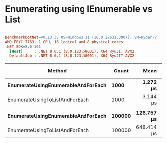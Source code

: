 # Enumerating using IEnumerable vs List


``` ini

BenchmarkDotNet=v0.13.3, OS=Windows 11 (10.0.22631.3007), VM=Hyper-V
AMD EPYC 7763, 1 CPU, 16 logical and 8 physical cores
.NET SDK=8.0.101
  [Host]     : .NET 8.0.1 (8.0.123.58001), X64 RyuJIT AVX2
  DefaultJob : .NET 8.0.1 (8.0.123.58001), X64 RyuJIT AVX2


```
|                             Method |  Count |       Mean |      Error |     StdDev | Ratio | RatioSD |     Gen0 |     Gen1 |     Gen2 | Allocated | Alloc Ratio |
|----------------------------------- |------- |-----------:|-----------:|-----------:|------:|--------:|---------:|---------:|---------:|----------:|------------:|
| **EnumerateUsingEnumerableAndForEach** |   **1000** |   **1.272 μs** |  **0.0031 μs** |  **0.0026 μs** |  **1.00** |    **0.00** |   **0.0019** |        **-** |        **-** |      **40 B** |        **1.00** |
|     EnumerateUsingToListAndForEach |   1000 |   3.144 μs |  0.0519 μs |  0.0460 μs |  2.47 |    0.04 |   0.5035 |   0.0038 |        - |    8464 B |      211.60 |
|                                    |        |            |            |            |       |         |          |          |          |           |             |
| **EnumerateUsingEnumerableAndForEach** | **100000** | **126.757 μs** |  **0.1660 μs** |  **0.1386 μs** |  **1.00** |    **0.00** |        **-** |        **-** |        **-** |      **40 B** |        **1.00** |
|     EnumerateUsingToListAndForEach | 100000 | 648.414 μs | 16.3639 μs | 48.2494 μs |  5.21 |    0.38 | 285.1563 | 285.1563 | 285.1563 | 1049112 B |   26,227.80 |

